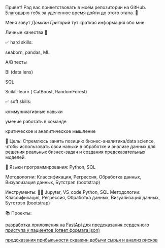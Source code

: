 Привет! Рад вас приветствовать в моём репозитории на GitHub. Благодарю тебя за уделенное время дойти до этого этапа. 👋


Меня зовут *Демкин Григорий* тут краткая информация обо мне


Личные качества 🤗

:white_check_mark: hard skills:

seaborn, pandas, ML

A/B тесты

BI (data lens)

SQL

Scikit-learn ( CatBoost, RandomForest)

:white_check_mark: soft skills:

коммуникативные навыки

умение работать в команде

критическое и аналитическое мышление

🎯 Цель:  Стремлюсь занять позицию бизнес-аналитика/data science, чтобы использовать свои навыки в обработке и анализе данных для решения реальных бизнес-задач и создания предсказательных моделей.

:snake: Языки программирования: Python, SQL

Методологии: Классификация, Регрессия, Обработка данных, Визуализация данных, Бутстрэп (bootstrap)

Инструменты: 👨‍💻 Jupyter, VS_code,Python, SQL Методологии: Классификация, Регрессия, Обработка данных, Визуализация данных, Бутстрэп (bootstrap)

📚	Проекты:

[разработка приложения на FastApi для предсказания сердечного приступа у пациентов (ответ формата json)](https://github.com/demkingm/pet-projects/tree/master/Desktop/master)

[предсказания прибыльности скважин добычи сырья и анализ рисков](https://github.com/demkingm/pet-projects/tree/master/regression_model)


